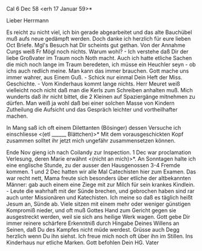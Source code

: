  Cal 6 Dec 58
 <erh 17 Januar 59>*

Lieber Herrmann

Es reicht zu nicht viel, ich bin gerade abgearbeitet und das alte Bauchübel muß aufs neue gedämpft werden. Doch danke ich herzlich für eure lieben Oct Briefe. Mgl's Besuch hat Dir scheints gut gethan. Von der Annahme Curgs weiß Fr Mögl noch nichts. Warum wohl? - Ich verstehe daß Dir der liebe Großvater im Traum noch Noth macht. Auch ich hatte etliche Sachen die mich noch lange im Traum beredeten, ich müsse ein Heuchler seyn - ob ichs auch redlich meine. Man kann das immer brauchen. Gott mache uns immer wahrer, aus Einem Guß. - Schick nur einmal Dein Heft der Miss. Geschichte. - Vom Kinderhaus kommt lange nichts. Herr Meuret weiß vielleicht noch nicht daß man die Kerls zum Schreiben anhalten muß. Mich wunderts daß ihr nicht bittet, die 2 Kleinen auf Spaziergänge mitnehmen zu dürfen. Man weiß ja wohl daß bei einer solchen Masse von Kindern Zutheilung die Aufsicht und das Gespräch leichter und vortheilhafter machen.

In Mang saß ich oft einem Dilettanten (Bösinger) dessen Versuche ich einschliesse <(etl ______ Blättchen)>* Mit dem vorausgeschickten Kopf zusammen solltet ihr jetzt mich ungefähr zusammensetzen können.

Ende Nov gieng ich nach Coilandy zur Inspection. 1 Dec war proclamation Verlesung, deren Marie erwähnt <(nicht an mich)>*. An Sonntagen halte ich eine englische Stunde, zu der ausser den Hausgenossen 3-4 Fremde kommen. 1 und 2 Dec hatten wir alle Mal Catechisten hier zum Examen. Das war recht nett, Mama freute sich besonders über etliche der altbekannten Männer: gab auch einem eine Ziege mit zur Milch für sein krankes Kindlein. - Leute die wahrhaft mit der Sünde brechen, und gebrochen haben sind rar auch unter Missionären und Katechisten. Ich meine so daß es täglich heißt Jesum an, Sünde ab. Viele sitzen mit einem mehr oder weniger günstigen Kompromiß nieder, und oft muß Gottes Hand zum Gericht gegen sie ausgestreckt werden, weil sie sich ans heilige Werk wagen. Gott gebe Dir immer reinere schärfere Erkenntniß durch Hingabe Deines Willens an Seinen, daß Du des Kampfes nicht müde werdest. Grüsse auch Degg herzlich wenn Du ihn siehst. Ich freue mich noch oft über ihn im Stillen. Ins Kinderhaus nur etliche Marken. 
 Gott befohlen
 Dein HG. Vater


